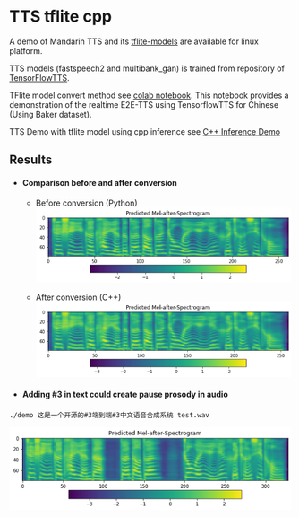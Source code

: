 # TTS tflite cpp
A demo of Mandarin TTS and its [tflite-models](https://github.com/lr2582858/TTS_tflite_cpp/releases/tag/0.1.0) are available for linux platform.

TTS models (fastspeech2 and multibank_gan) is trained from repository of [TensorFlowTTS](https://github.com/TensorSpeech/TensorFlowTTS).

TFlite model convert method see [colab notebook](https://colab.research.google.com/drive/1Ma3MIcSdLsOxqOKcN1MlElncYMhrOg3J?usp=sharing#scrollTo=KCm6Oj7iLlu5). This notebook provides a demonstration of the realtime E2E-TTS using TensorflowTTS for Chinese (Using Baker dataset).

TTS Demo with tflite model using cpp inference see [C++ Inference Demo](https://github.com/lr2582858/TensorFlowTTS/tree/master/examples/cpptflite)

## Results
- #### Comparison before and after conversion
  - Before conversion (Python)
    ![ori_mel](./results/ori_mel.png)

  - After conversion (C++)
    ![tflite_mel](./results/tflite_mel.png)

- #### Adding #3 in text could create pause prosody in audio
```shell
./demo 这是一个开源的#3端到端#3中文语音合成系统 test.wav
```
![tflite_mel](./results/tflite_mel2.png)